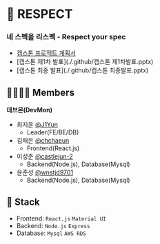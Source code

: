 # 👊 RESPECT

### 네 스펙을 리스펙 - Respect your spec

- [캡스톤 프로젝트 계획서](./.github/report.pdf)
- [캡스톤 제1차 발표](./.github/캡스톤 제1차발표.pptx)
- [캡스톤 최종 발표](./.github/캡스톤 최종발표.pptx)

## 👨‍👩‍👧‍👦 Members

**데브몬(DevMon)**

- 최지윤 [@J1Yun](https://github.com/J1Yun)
  - Leader(FE/BE/DB)
- 김채은 [@chchaeun](https://github.com/chchaeun)
  - Frontend(React.js)
- 이성준 [@castlejun-2](https://github.com/castlejun-2)
  - Backend(Node.js), Database(Mysql)
- 윤준성 [@wnstjd9701](https://github.com/wnstjd9701)
  - Backend(Node.js), Database(Mysql)

## 🔧 Stack

- Frontend: `React.js` `Material UI`
- Backend: `Node.js` `Express`
- Database: `Mysql` `AWS RDS`
